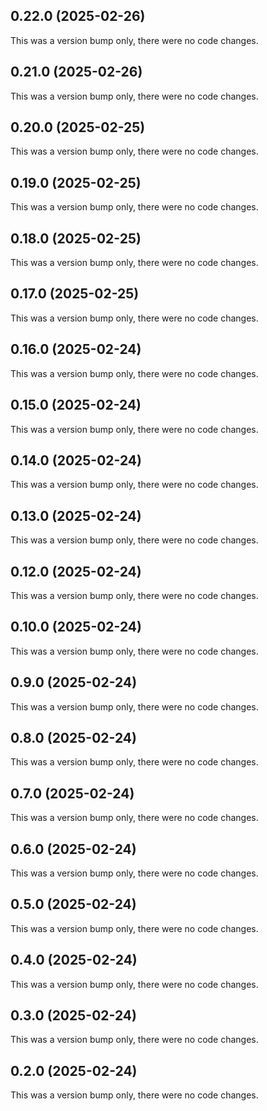 ## 0.22.0 (2025-02-26)

This was a version bump only, there were no code changes.

## 0.21.0 (2025-02-26)

This was a version bump only, there were no code changes.

## 0.20.0 (2025-02-25)

This was a version bump only, there were no code changes.

## 0.19.0 (2025-02-25)

This was a version bump only, there were no code changes.

## 0.18.0 (2025-02-25)

This was a version bump only, there were no code changes.

## 0.17.0 (2025-02-25)

This was a version bump only, there were no code changes.

## 0.16.0 (2025-02-24)

This was a version bump only, there were no code changes.

## 0.15.0 (2025-02-24)

This was a version bump only, there were no code changes.

## 0.14.0 (2025-02-24)

This was a version bump only, there were no code changes.

## 0.13.0 (2025-02-24)

This was a version bump only, there were no code changes.

## 0.12.0 (2025-02-24)

This was a version bump only, there were no code changes.

## 0.10.0 (2025-02-24)

This was a version bump only, there were no code changes.

## 0.9.0 (2025-02-24)

This was a version bump only, there were no code changes.

## 0.8.0 (2025-02-24)

This was a version bump only, there were no code changes.

## 0.7.0 (2025-02-24)

This was a version bump only, there were no code changes.

## 0.6.0 (2025-02-24)

This was a version bump only, there were no code changes.

## 0.5.0 (2025-02-24)

This was a version bump only, there were no code changes.

## 0.4.0 (2025-02-24)

This was a version bump only, there were no code changes.

## 0.3.0 (2025-02-24)

This was a version bump only, there were no code changes.

## 0.2.0 (2025-02-24)

This was a version bump only, there were no code changes.